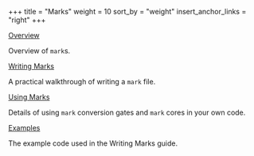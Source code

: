 +++
title = "Marks"
weight = 10
sort_by = "weight"
insert_anchor_links = "right"
+++

[Overview](/reference/arvo/clay/marks/marks)

Overview of `mark`s.

[Writing Marks](/reference/arvo/clay/marks/writing-marks)

A practical walkthrough of writing a `mark` file.

[Using Marks](/reference/arvo/clay/marks/using-marks)

Details of using `mark` conversion gates and `mark` cores in your own code.

[Examples](/reference/arvo/clay/marks/examples)

The example code used in the Writing Marks guide.
